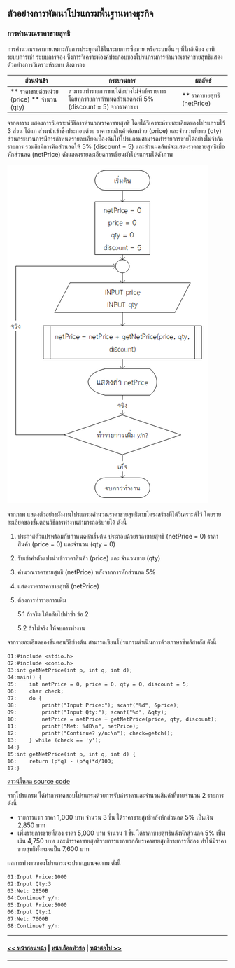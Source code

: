 ## ตัวอย่างการพัฒนาโปรแกรมพื้นฐานทางธุรกิจ
### การคำนวณราคาขายสุทธิ
การคำนวณราคาขายเหมาะกับการประยุกต์ใช้ในระบบการซื้อขาย หรือระบบอื่น ๆ ที่ใกล้เคียง อาทิ ระบบการเช่า ระบบการจอง ซึ่งการวิเคราะห์องค์ประกอบของโปรแกรมการคำนวณราคาขายสุทธิแสดงตัวอย่างการวิเคราะห์ระบบ ดังตาราง

| ส่วนนำเข้า | 	กระบวนการ | ผลลัพธ์ |
| --- | --- | --- |
| ** ราคาขายต่อหน่วย (price) ** จำนวน (qty) | สามารถทำรายการขายได้อย่างไม่จำกัดรายการ โดยทุกรายการกำหนดส่วนลดคงที่ 5% (discount = 5) จากราคาขาย | ** ราคาขายสุทธิ (netPrice) |


จากตาราง แสดงการวิเคราะห์วิธีการคำนวณราคาขายสุทธิ โดยได้วิเคราะห์รายละเอียดของโปรแกรมไว้ 3 ส่วน ได้แก่ ส่วนนำเข้าซึ่งประกอบด้วย ราคาขายสินค้าต่อหน่วย (price) และจำนวนที่ขาย (qty) ส่วนกระบวนการมีการกำหนดรายละเอียดเบื้องต้นให้โปรแกรมสามารถทำรายการขายได้อย่างไม่จำกัดรายการ รวมถึงมีการคิดส่วนลดให้ 5% (discount = 5)  และส่วนผลลัพธ์จะแสดงราคาขายสุทธิเมื่อหักส่วนลด (netPrice) ดังแสดงรายละเอียดการเขียนผังโปรแกรมได้ดังภาพ

<img src=img/0901.png>

จากภาพ แสดงตัวอย่างผังงานโปรแกรมคำนวณราคาขายสุทธิตามโครงสร้างที่ได้วิเคราะห์ไว้ โดยรายละเอียดของขั้นตอนวิธีการทำงานสามารถอธิบายได้ ดังนี้
1. ประกาศตัวแปรพร้อมกับกำหนดค่าเริ่มต้น ประกอบด้วยราคาขายสุทธิ (netPrice = 0)  ราคาสินค้า (price = 0) และจำนวน (qty = 0)
2. รับเข้าค่าตัวแปรนำเข้าราคาสินค้า (price) และ จำนวนขาย (qty)
3. คำนวณราคาขายสุทธิ (netPrice) หลังจากการหักส่วนลด 5%
4. แสดงราคาราคาขายสุทธิ (netPrice)
5. ต้องการทำรายการเพิ่ม

	5.1 ถ้าจริง ให้กลับไปทำซ้ำ ข้อ 2
	
	5.2 ถ้าไม่จริง ให้จบการทำงาน
  
จากรายละเอียดของขั้นตอนวิธีข้างต้น สามารถเขียนโปรแกรมดำเนินการด้วยภาษาซีพลัสพลัส ดังนี้

```
01:#include <stdio.h>
02:#include <conio.h>
03:int getNetPrice(int p, int q, int d);
04:main() {
05:    int netPrice = 0, price = 0, qty = 0, discount = 5;
06:    char check;
07:    do {
08:        printf("Input Price:"); scanf("%d", &price);
09:        printf("Input Qty:"); scanf("%d", &qty);
10:        netPrice = netPrice + getNetPrice(price, qty, discount);
11:        printf("Net: %dB\n", netPrice);
12:        printf("Continue? y/n:\n"); check=getch();
13:    } while (check == 'y');
14:}
15:int getNetPrice(int p, int q, int d) {
16:    return (p*q) - (p*q)*d/100;
17:}
```
[ดาวน์โหลด source code](src/ch09_01.cpp)

จากโปรแกรม ได้ทำการทดสอบโปรแกรมด้วยการรับค่าราคาและจำนวนสินค้าที่ขายจำนวน 2 รายการ ดังนี้
* รายการแรก ราคา 1,000 บาท จำนวน 3 ชิ้น ได้ราคาขายสุทธิหลังหักส่วนลด 5% เป็นเงิน 2,850 บาท 
* เพิ่มรายการขายที่สอง ราคา 5,000 บาท จำนวน 1 ชิ้น ได้ราคาขายสุทธิหลังหักส่วนลด 5% เป็นเงิน 4,750 บาท และนำราคาขายสุทธิรายการแรกบวกกับราคาขายสุทธิรายการที่สอง ทำให้มีราคาขายสุทธิทั้งหมดเป็น 7,600 บาท

ผลการทำงานของโปรแกรมจะปรากฏบนจอภาพ ดังนี้

```
01:Input Price:1000
02:Input Qty:3
03:Net: 2850B
04:Continue? y/n:
05:Input Price:5000
06:Input Qty:1
07:Net: 7600B
08:Continue? y/n:
```

---
#### [<< หน้าก่อนหน้า](0903.md) | [หน้าเลือกหัวข้อ](README.md) | [หน้าต่อไป >>](0903-2.md)
---
